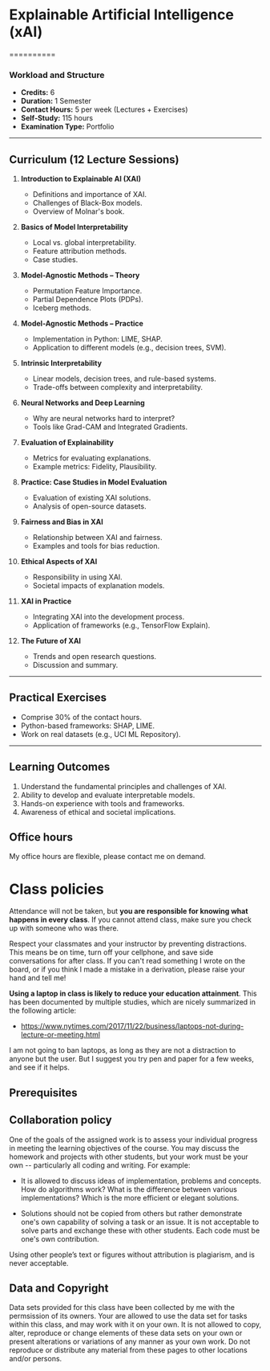 # Explainable Artificial Intelligence (xAI)
==========

### Workload and Structure
- **Credits:** 6
- **Duration:** 1 Semester
- **Contact Hours:** 5 per week (Lectures + Exercises)
- **Self-Study:** 115 hours
- **Examination Type:** Portfolio

---

## Curriculum (12 Lecture Sessions)

1. **Introduction to Explainable AI (XAI)**
   - Definitions and importance of XAI.
   - Challenges of Black-Box models.
   - Overview of Molnar's book.

2. **Basics of Model Interpretability**
   - Local vs. global interpretability.
   - Feature attribution methods.
   - Case studies.

3. **Model-Agnostic Methods – Theory**
   - Permutation Feature Importance.
   - Partial Dependence Plots (PDPs).
   - Iceberg methods.

4. **Model-Agnostic Methods – Practice**
   - Implementation in Python: LIME, SHAP.
   - Application to different models (e.g., decision trees, SVM).

5. **Intrinsic Interpretability**
   - Linear models, decision trees, and rule-based systems.
   - Trade-offs between complexity and interpretability.

6. **Neural Networks and Deep Learning**
   - Why are neural networks hard to interpret?
   - Tools like Grad-CAM and Integrated Gradients.

7. **Evaluation of Explainability**
   - Metrics for evaluating explanations.
   - Example metrics: Fidelity, Plausibility.

8. **Practice: Case Studies in Model Evaluation**
   - Evaluation of existing XAI solutions.
   - Analysis of open-source datasets.

9. **Fairness and Bias in XAI**
   - Relationship between XAI and fairness.
   - Examples and tools for bias reduction.

10. **Ethical Aspects of XAI**
    - Responsibility in using XAI.
    - Societal impacts of explanation models.

11. **XAI in Practice**
    - Integrating XAI into the development process.
    - Application of frameworks (e.g., TensorFlow Explain).

12. **The Future of XAI**
    - Trends and open research questions.
    - Discussion and summary.

---

## Practical Exercises
- Comprise 30% of the contact hours.
- Python-based frameworks: SHAP, LIME.
- Work on real datasets (e.g., UCI ML Repository).

---

## Learning Outcomes
1. Understand the fundamental principles and challenges of XAI.
2. Ability to develop and evaluate interpretable models.
3. Hands-on experience with tools and frameworks.
4. Awareness of ethical and societal implications.


## Office hours

My office hours are flexible, please contact me on demand.


# Class policies
<a name="policies"/>

Attendance will not be taken, but **you are responsible for knowing what happens in every class**. If you cannot attend class, make sure you check up with someone who was there.

Respect your classmates and your instructor by preventing distractions. This means be on time, turn off your cellphone, and save side conversations for after class. If you can't read something I wrote on the board, or if you think I made a mistake in a derivation, please raise your hand and tell me!

**Using a laptop in class is likely to reduce your education attainment**. This has been documented by multiple studies, which are nicely summarized in the following article:

- https://www.nytimes.com/2017/11/22/business/laptops-not-during-lecture-or-meeting.html

I am not going to ban laptops, as long as they are not a distraction to anyone but the user. But I suggest you try pen and paper for a few weeks, and see if it helps.

## Prerequisites
<a name="prerequisites"/>

## Collaboration policy

One of the goals of the assigned work is to assess your individual progress in meeting the learning objectives of the course. You may discuss the homework and projects with other students, but your work must be your own -- particularly all coding and writing. For example:

- It is allowed to discuss ideas of implementation, problems and concepts. How do algorithms work? What is the difference between various implementations? Which is the more efficient or elegant solutions.

- Solutions should not be copied from others but rather demonstrate one's own capability of solving a task or an issue. It is not acceptable to solve parts and exchange these with other students. Each code must be one's own contribution.

Using other people’s text or figures without attribution is plagiarism, and is never acceptable.

## Data and Copyright

Data sets provided for this class have been collected by me with the permsission of its owners. Your are allowed to use the data set for tasks within this class, and may work with it on your own. 
It is not allowed to copy, alter, reproduce or change elements of these data sets on your own or present alterations or variations of any manner as your own work. Do not reproduce or distribute any material from these pages to other locations and/or persons. 
